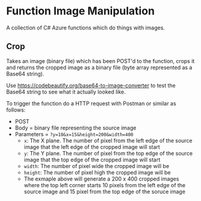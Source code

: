 # Function Image Manipulation
A collection of C# Azure functions which do things with images.

## Crop
Takes an image (binary file) which has been POST'd to the function, crops it and returns the cropped image as a binary file (byte array represented as a Base64 string). 

Use https://codebeautify.org/base64-to-image-converter to test the Base64 string to see what it actually looked like.

To trigger the function do a HTTP request with Postman or similar as follows:
* POST
* Body = binary file representing the source image
* Parameters = `?y=10&x=15&height=200&width=400` 
  * `x`: The X plane. The number of pixel from the left edge of the source image that the left edge of the cropped image will start
  * `y`: The Y plane. The number of pixel from the top edge of the source image that the top edge of the cropped image will start
  * `width`: The number of pixel wide the cropped image will be
  * `height`: The number of pixel high the cropped image will be
  * The exmaple above will generate a 200 x 400 cropped images where the top left corner starts 10 pixels from the left edge of the source image and 15 pixel from the top edge of the soruce image
